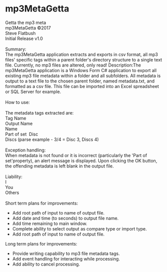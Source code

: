 # mp3MetaGetta
Getta the mp3 meta<br/>
mp3MetaGetta ©2017<br/>
Steve Flatbush<br/>
Initial Release v1.0<br/><br/>
Summary:<br/>
The mp3MetaGetta application extracts and exports in csv format, all mp3 files' specific tags within a parent folder's directory structure to a single text file. Currently, no mp3 files are altered, only read!
Description:The mp3MetaGetta application is a Windows Form C# application to export all existing mp3 file metadata within a folder and all subfolders. All metadata is output to a text file to the chosen parent folder, named metadata.txt, and formatted as a csv file. This file can be imported into an Excel spreadsheet or SQL Server for example.<br/><br/>
How to use:<br/><br/>
The metadata tags extracted are:<br/>
Tag Name<br/>
Output Name<br/>
Name<br/>
Part of set  Disc<br/>
Discs (parse example - 3/4 = Disc 3, Discs 4)<br/><br/>
Exception handling:<br/>
When metadata is not found or it is incorrect (particularly the 'Part of set'property), an alert message is displayed. Upon clicking the OK button, the offending metadata is left blank in the output file.<br/><br/>
Liability:<br/>
I<br/>
You<br/>
Others<br/><br/>
Short term plans for improvements:
* Add root path of input to name of output file.
* Add date and time (to seconds) to output file name.
* Add time remaining to main window.
* Complete ability to select output as compare type or import type.
* Add root path of input to name of output file.

Long term plans for improvements:
* Provide writing capability to mp3 file metadata tags.
* Add event handling for interacting while processing.
* Add ability to cancel processing.
